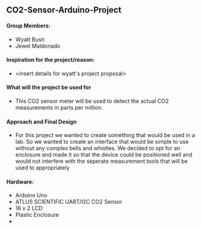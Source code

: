 ## CO2-Sensor-Arduino-Project

#### Group Members:
- Wyatt Bush
- Jewel Maldonado

#### Inspiration for the project/reason:
- <insert details for wyatt's project proposal>
#### What will the project be used for
- This CO2 sensor meter will be used to detect the actual CO2 measurements in parts per million.  
#### Approach and Final Design
- For this project we wanted to create something that would be used in a lab. So we wanted to create an interface that would be simple to use without any complex bells and whistles. We decided to opt for an enclosure and made it so that the device could be positioned well and would not interfere with the seperate measurement tools that will be used to appropriately <finish me>
#### Hardware:
- Arduino Uno
- ATLUS SCIENTIFIC UART/I2C CO2 Sensor
- 16 x 2 LCD
- Plastic Enclosure
- <finish me>
